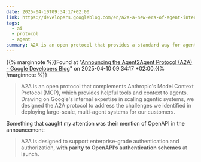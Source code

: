 ```yaml
---
date: 2025-04-10T09:34:17+02:00
link: https://developers.googleblog.com/en/a2a-a-new-era-of-agent-interoperability/
tags:
  - ai
  - protocol
  - agent
summary: A2A is an open protocol that provides a standard way for agents to collaborate with each other
---
```

{{% marginnote %}}Found at "[Announcing the Agent2Agent Protocol (A2A) - Google Developers Blog](https://web.archive.org/web/20250410093417/https://developers.googleblog.com/en/a2a-a-new-era-of-agent-interoperability/)" on 2025-04-10 09:34:17 +02:00.{{% /marginnote %}}

> A2A is an open protocol that complements Anthropic's Model Context Protocol (MCP), which provides helpful tools and context to agents. Drawing on Google's internal expertise in scaling agentic systems, we designed the A2A protocol to address the challenges we identified in deploying large-scale, multi-agent systems for our customers.

Something that caught my attention was their mention of OpenAPI in the announcement:

> A2A is designed to support enterprise-grade authentication and authorization, **with parity to OpenAPI’s authentication schemes** at launch.